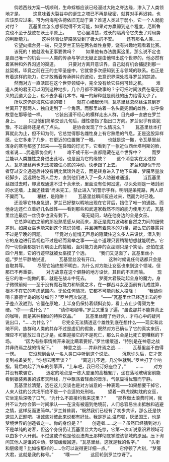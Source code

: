 　　倘若西线方案一切顺利，生命蜉蝣应该已经漫过大陆之脊边缘，渗入了人类领地才是。
　　这意味着大裂谷中的诞生之塔已不再是秘密，就算对手再迟钝，也应该反应过来。可为何海克佐德依旧无动于衷？难道人类过于弱小，它一个人就能对付？
　　瓦基里丝怎么想都觉得不太可能，如果对方羸弱到这个程度，厄斯鲁克也不至于战败在沃土平原上。
　　它心里清楚，过长的隔离令它失去了对局势的判断能力。
　　这种体验让梦魇感受到了极大的不安。
　　还有那名人类……
　　它望向擂台另一端，只见罗兰正陪在两名雌性身旁，饶有兴趣地观看着比赛。
　　该死的！他就没有正事要做吗？
　　如果他有办法脱离这里，那么说不定也是自己唯一的机会——人类的传承与学识无疑正是由他带出这个世界的，他必然有着某种和外界沟通的渠道。
　　只要对方离开意识界，自己就有机会捕捉到那一丝契机，毕竟之前在王的主宰圣座中，它就曾多次感知到王与领域的联系。也正是有着这样的能力，它才敢循着传承碎片的波动，去意识界深处找寻罗兰的踪迹。
　　然而对方一直活跃在这个世界领域中，完全没有给它任何可趁之机。
　　难道人类的君王可以闲到这种地步，几个月都不理政事的？宁可把时间浪费在毫无意义的武道大会上，也不去多看几本书，唯一的解释就是前线的压力给得太少了。
　　所以这仍是海克佐德的错！
　　就在心绪起伏间，瓦基里丝忽然丝注意到罗兰离开了那两人，独自走到了一个角落。而那里站着一名头戴兜帽的雌性，似乎像故意在那等他一样。
　　它装出漫不经心的模样走出人群，目光却一直放在罗兰身上。
　　只见他们简单交谈几句后，雌性便指了指出口方向。罗兰似乎有些犹豫，不过最终还是点了点头。
　　是协会发现了什么情况么？
　　瓦基里丝本打算就此为止，但不知为何，它总觉得那名雌性身上有它熟悉的气息。正是这股异样感，让它多走了几步，在更近的位置撇了一眼。
　　也就是这一撇，令瓦基里丝浑身的寒毛都竖了起来——在昏暗的灯光下，它看到了一张近似西丝塔利斯的脸，或者说……武道家协会的！
　　难不成千形一直都隐藏在这个世界中？
　　而罗兰能以人类雄性之身进出此地，也是因为它的缘故？
　　这个消息实在太过惊人，瓦基里丝再也无法按捺住心底的冲动，快步跟了上去。
　　罗兰和疑似千形者穿过安全通道后并没有朝比武馆外走去，而是转身进入了地下车库，梦魇尽量放轻脚步，远远跟在两人后方，直到他们进入了一条人防避难通道。
　　当瓦基里丝跟过去时，却发现通道不过十余米长，里面没有任何岔道，尽头处则是一堵封闭的水泥墙，上面还挂着“尚未完工，禁止进入”的警示字样。明明是条死路，两人却不翼而飞。
　　糟糕，是陷阱！
　　瓦基里丝瞬间反应过来，然而为时已晚。
　　还没等它转身急退，罗兰已好整以暇地出现在它背后，挡住了唯一的通路。而他身边还伫立着好几名雌性——看到那些和武道家截然不同的能力使用方式，瓦基里丝连最后一丝侥幸也没有剩下。
　　毫无疑问，站在他身边的全是女巫。
　　它总算明白之前的那股熟悉感从何而来，那正是魔力波动和自然之力间的细微差别。如果女巫也能来到这个意识领域，并且拥有着原本的力量，那么它的暴露只不过是早晚的问题。
　　毕竟对方能悄无声息的隐藏住这么多人来设伏，潜入到它的身边进行监视也不过是轻而易举之事——这个道理只要稍稍想想就能明白。它的一切伪装都是针对明面上的接触，面对能力诡异的女巫则只是个笑话，恐怕在这四个月里，它的行迹早就被女巫摸了个透。
　　“我们又见面了，瓦基里丝小姐。”罗兰平静地说道。
　　瓦基里丝没有开口。
　　这种时候说任何话都只会是自取其辱。
　　尽管它始终想不明白，为什么对方能让女巫也来到这个领域，但那已不再重要。
　　对方故意在这个僻静的地方设伏，其目的不言而喻。
　　现在它的唯一能做的事，就是在战斗中死去。
　　梦魇大君鼓动起全身的魔力，身子微微前倾——至于没有魔石能力和斩魔之术，在一群战斗女巫面前有几成胜算，根本不在它的考虑范围内。无论任何情况，它都不可能向敌人投降！
　　“我请你喝卡嘉德半岛的咖啡如何？”罗兰再次说道。
　　“——”瓦基里丝已经迈出去的步子差点没崴到，它僵在原地，上半身仍保持着倾斜姿势，看上去止步得颇为生硬。“你——说什么？”
　　“请你喝咖啡。”罗兰又重复了遍，“虽说那并不能算真正的咖啡，而是某种相似的特殊饮品。”
　　瓦基里丝瞪了他好久，才将心中的疑问说出口，“……为什么？”
　　它完全无法猜透这个雄性到底在想什么——现实和此地不同，族群和人类的共存不过是虚幻的假象，既然对方已确认了它的真实来历，理应不可能放过自己才是。如果迎接它的不是死亡，那么只会是比死亡更糟糕的下场。
　　“因为有些事情摊开来说比瞒着要好。”罗兰缓缓道，“特别是在神意之战并非终焉之战的情况下。”
　　神意之战……并非终焉之战……
　　瓦基里丝不由得一愣。
　　它没想到会从一名人类口中听到这个说法。
　　沉默许久后，它才恢复到戒备姿势，“你想去哪里谈？”
　　“离这儿不远，几分钟就到。”罗兰打了个响指，背后响起了汽车的引擎声，“上车吧，我已经订好座位了。”
　　……
　　对方并没有欺骗它。
　　选定的地点是一栋大厦里的高档餐厅，坐在落地玻璃窗前能看到银装素裹的城市天际线，厅中飘荡着轻柔的音乐，气氛显得优雅而宁静。
　　瓦基里丝清楚，选在这儿交谈也是对方诚意的一种表现——如果想要干掉它，人来人往的公共场所绝不是一个合适的处刑地。
　　望着一群虎视眈眈的女巫，它坐定后深吸了口气，“为什么不直接约我来这里？”
　　“那样做太浪费时间，我并不认为你会第一时间承认——在没有被逼到绝境前，人们总容易生出抵触和逃避之情，这样反而更简单。”罗兰耸耸肩，“既然我们已经有了初步共识，那么还是快速进入正题吧，坦诚些对彼此来说都有好处。我是罗兰.温布顿，灰堡国王，也是梦境世界的创造者之一。你的身份是？”
　　创造者……之一？虽然已经猜到对方不是单纯的访客，但这个身份仍让瓦基里丝大为吃惊，它第一次听说意识界领域可以由多个人开创。不过这或许也是他没法向王那样彻底掌控该领域的原因。压下询问其他人是谁的冲动，梦魇缓缓回道，“瓦基里丝，这就是我的名字。”
　　“头衔和层级呢？比如像那样的……你可以说得更详细一点。”
　　它停顿了片刻，“梦魇大君，这就是我的称号。”
　　“噗——”
　　这回轮到罗兰惊讶了。